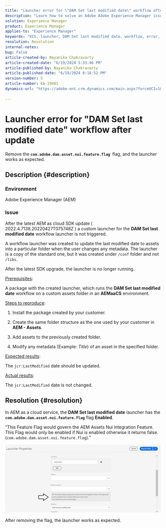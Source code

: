 ```yaml
---
title: "Launcher error for \"DAM Set last modified date\" workflow after update"
description: "Learn how to solve an Adobe Adobe Experience Manager issue where Launcher error occurs for \"DAM Set last modified date\" workflow after update."
solution: Experience Manager
product: Experience Manager
applies-to: "Experience Manager"
keywords: "KCS, launcher, DAM Set last modified date, workflow, error, after AEMaaCS update, AEM, Adobe Experience Manager, triggered, trigger, Troubleshooting, com.adobe.dam.asset.nui.feature.flag flag"
resolution: Resolution
internal-notes: 
bug: False
article-created-by: Nayanika Chakravarty
article-created-date: "6/19/2024 5:33:46 PM"
article-published-by: Nayanika Chakravarty
article-published-date: "6/19/2024 8:16:52 PM"
version-number: 5
article-number: KA-19481
dynamics-url: "https://adobe-ent.crm.dynamics.com/main.aspx?forceUCI=1&pagetype=entityrecord&etn=knowledgearticle&id=75a86a12-622e-ef11-840a-000d3a37b1e1"

---
```

# Launcher error for "DAM Set last modified date" workflow after update


Remove the <b>`com.adobe.dam.asset.nui.feature.flag `</b>flag, and the launcher works as expected.

## Description {#description}


### <b>Environment</b>

Adobe Experience Manager (AEM)

### <b>Issue</b>

After the latest AEM as cloud SDK update ( 2022.4.7138.20220427T075748Z ) a custom launcher for the <b>DAM Set last modified date</b> workflow launcher is not triggered.

 A workflow launcher was created to update the last modified date to assets into a particular folder when the user changes any metadata. The launcher is a copy of the standard one, but it was created under `/conf` folder and not `/libs`.

 After the latest SDK upgrade, the launcher is no longer running.

<u>Prerequisites</u>:

A package with the created launcher, which runs the <b>DAM Set last modified date</b> workflow on a custom assets folder in an <b>AEMaaCS</b> environment.

<u>Steps to reproduce</u>:

1. Install the package created by your customer.

2. Create the same folder structure as the one used by your customer in <b>AEM - Assets</b>.

3. Add assets to the previously created folder.

4. Modify any metadata (Example: *Title*) of an asset in the specified folder.

<u>Expected results</u>:

The `jcr:LastModified` date should be updated.

<u>Actual results</u>:

The `jcr:LastModified` date is not changed.


## Resolution {#resolution}


In AEM as a cloud service, the <b>DAM Set last modified date</b> launcher has the <b>`com.adobe.dam.asset.nui.feature.flag`</b> flag <b>Enabled</b>.

“This Feature Flag would govern the AEM Assets Nui integration Feature. This Flag would only be enabled if Nui is enabled otherwise it returns false. (`com.adobe.dam.asset.nui.feature.flag`).”

![](assets/f0aaf60a-33d1-ec11-a7b5-00224809ccc2.png)

After removing the flag, the launcher works as expected.
